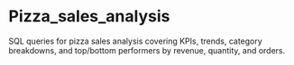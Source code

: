 # Pizza_sales_analysis
SQL queries for pizza sales analysis covering KPIs, trends, category breakdowns, and top/bottom performers by revenue, quantity, and orders.
